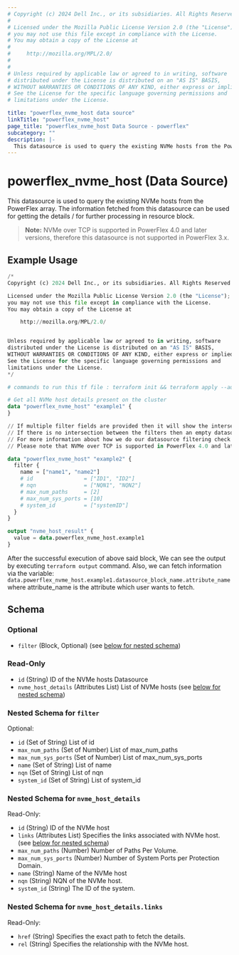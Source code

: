 ```yaml
---
# Copyright (c) 2024 Dell Inc., or its subsidiaries. All Rights Reserved.
#
# Licensed under the Mozilla Public License Version 2.0 (the "License");
# you may not use this file except in compliance with the License.
# You may obtain a copy of the License at
#
#     http://mozilla.org/MPL/2.0/
#
#
# Unless required by applicable law or agreed to in writing, software
# distributed under the License is distributed on an "AS IS" BASIS,
# WITHOUT WARRANTIES OR CONDITIONS OF ANY KIND, either express or implied.
# See the License for the specific language governing permissions and
# limitations under the License.

title: "powerflex_nvme_host data source"
linkTitle: "powerflex_nvme_host"
page_title: "powerflex_nvme_host Data Source - powerflex"
subcategory: ""
description: |-
  This datasource is used to query the existing NVMe hosts from the PowerFlex array. The information fetched from this datasource can be used for getting the details / for further processing in resource block.
---
```


# powerflex_nvme_host (Data Source)

This datasource is used to query the existing NVMe hosts from the PowerFlex array. The information fetched from this datasource can be used for getting the details / for further processing in resource block.

> **Note:** 
  NVMe over TCP is supported in PowerFlex 4.0 and later versions, therefore this datasource is not supported in PowerFlex 3.x.

## Example Usage

```terraform
/*
Copyright (c) 2024 Dell Inc., or its subsidiaries. All Rights Reserved.

Licensed under the Mozilla Public License Version 2.0 (the "License");
you may not use this file except in compliance with the License.
You may obtain a copy of the License at

    http://mozilla.org/MPL/2.0/


Unless required by applicable law or agreed to in writing, software
distributed under the License is distributed on an "AS IS" BASIS,
WITHOUT WARRANTIES OR CONDITIONS OF ANY KIND, either express or implied.
See the License for the specific language governing permissions and
limitations under the License.
*/

# commands to run this tf file : terraform init && terraform apply --auto-approve

# Get all NVMe host details present on the cluster
data "powerflex_nvme_host" "example1" {
}

// If multiple filter fields are provided then it will show the intersection of all of those fields.
// If there is no intersection between the filters then an empty datasource will be returned
// For more information about how we do our datasource filtering check out our guides: https://dell.github.io/terraform-docs/docs/storage/platforms/powerflex/product_guide/examples/ 
// Please note that NVMe over TCP is supported in PowerFlex 4.0 and later versions, therefore this datasource is not supported in PowerFlex 3.x.

data "powerflex_nvme_host" "example2" {
  filter {
    name = ["name1", "name2"]
    # id                = ["ID1", "ID2"]
    # nqn               = ["NQN1", "NQN2"]
    # max_num_paths     = [2]
    # max_num_sys_ports = [10]
    # system_id         = ["systemID"]
  }
}

output "nvme_host_result" {
  value = data.powerflex_nvme_host.example1
}
```

After the successful execution of above said block, We can see the output by executing `terraform output` command. Also, we can fetch information via the variable: `data.powerflex_nvme_host.example1.datasource_block_name.attribute_name` where attribute_name is the attribute which user wants to fetch.

<!-- schema generated by tfplugindocs -->
## Schema

### Optional

- `filter` (Block, Optional) (see [below for nested schema](#nestedblock--filter))

### Read-Only

- `id` (String) ID of the NVMe hosts Datasource
- `nvme_host_details` (Attributes List) List of NVMe hosts (see [below for nested schema](#nestedatt--nvme_host_details))

<a id="nestedblock--filter"></a>
### Nested Schema for `filter`

Optional:

- `id` (Set of String) List of id
- `max_num_paths` (Set of Number) List of max_num_paths
- `max_num_sys_ports` (Set of Number) List of max_num_sys_ports
- `name` (Set of String) List of name
- `nqn` (Set of String) List of nqn
- `system_id` (Set of String) List of system_id


<a id="nestedatt--nvme_host_details"></a>
### Nested Schema for `nvme_host_details`

Read-Only:

- `id` (String) ID of the NVMe host
- `links` (Attributes List) Specifies the links associated with NVMe host. (see [below for nested schema](#nestedatt--nvme_host_details--links))
- `max_num_paths` (Number) Number of Paths Per Volume.
- `max_num_sys_ports` (Number) Number of System Ports per Protection Domain.
- `name` (String) Name of the NVMe host
- `nqn` (String) NQN of the NVMe host.
- `system_id` (String) The ID of the system.

<a id="nestedatt--nvme_host_details--links"></a>
### Nested Schema for `nvme_host_details.links`

Read-Only:

- `href` (String) Specifies the exact path to fetch the details.
- `rel` (String) Specifies the relationship with the NVMe host.


